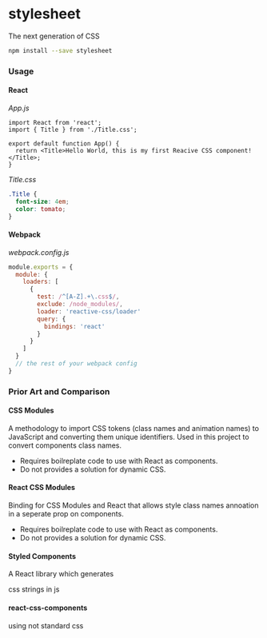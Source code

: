 # stylesheet

The next generation of CSS

```bash
npm install --save stylesheet
```

### Usage

#### React

*App.js*
```JSX
import React from 'react';
import { Title } from './Title.css';

export default function App() {
  return <Title>Hello World, this is my first Reacive CSS component!</Title>;
}
```
*Title.css*
```CSS
.Title {
  font-size: 4em;
  color: tomato;
}
```

#### Webpack

*webpack.config.js*
```JavaScript
module.exports = {
  module: {
    loaders: [
      {
        test: /^[A-Z].+\.css$/,
        exclude: /node_modules/,
        loader: 'reactive-css/loader'
        query: {
          bindings: 'react'
        }
      }
    ]
  }
  // the rest of your webpack config
}
```

### Prior Art and Comparison

#### CSS Modules
A methodology to import CSS tokens (class names and animation names) to JavaScript and converting them unique identifiers. Used in this project to convert components class names.

 - Requires boilreplate code to use with React as components.
 - Do not provides a solution for dynamic CSS.

#### React CSS Modules
Binding for CSS Modules and React that allows style class names annoation in a seperate prop on components.

 - Requires boilreplate code to use with React as components.
 - Do not provides a solution for dynamic CSS.

#### Styled Components 
A React library which generates 

css strings in js

#### react-css-components
using not standard css
